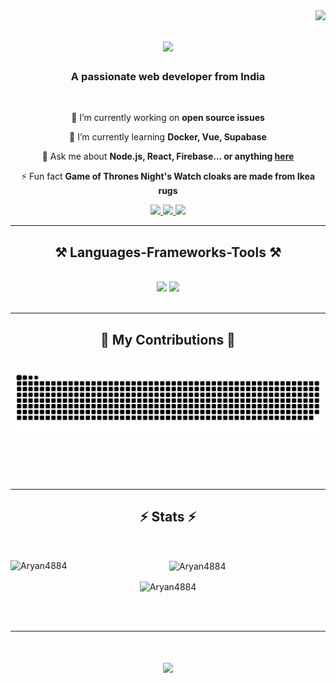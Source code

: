 <img align="right" src="https://visitor-badge.laobi.icu/badge?page_id=salesp07.salesp07" />

<h1 align="center">
    <img src="https://readme-typing-svg.herokuapp.com/?font=Righteous&size=35&center=true&vCenter=true&width=500&height=70&duration=4000&lines=Hi+There!+👋;+I'm+Aryan+Raj!;" />
</h1>

<h3 align="center">A passionate web developer from India</h3>

<br/>

<div align="center">
 
 🔭 I’m currently working on **open source issues**
 
 🌱 I’m currently learning **Docker, Vue, Supabase**

💬 Ask me about **Node.js, React, Firebase... or anything [here](https://github.com/Aryan4884/Aryan4884/issues)**

⚡ Fun fact **Game of Thrones Night's Watch cloaks are made from Ikea rugs**

 </div>
 
<div align="center"> 
  <a href="aryanraj2912n@gmail.com">
    <img src="https://img.shields.io/badge/Gmail-333333?style=for-the-badge&logo=gmail&logoColor=red" />
  </a>
  <a href="https://www.linkedin.com/in/aryan-raj-48n/" target="_blank">
    <img src="https://img.shields.io/badge/LinkedIn-0077B5?style=for-the-badge&logo=linkedin&logoColor=white" target="_blank" />
  </a>
  <a href="[https://salesp07.github.io](https://instagram.com/aryan_raj1608?igshid=OGQ5ZDc2ODk2ZA==)" target="_blank">
     <img src="https://www.google.com/imgres?imgurl=https%3A%2F%2Fstatic-00.iconduck.com%2Fassets.00%2Fsocial-instagram-icon-1024x1024- 
               qshv5qmi.png&tbnid=UJqtJsJ2_YrDQM&vet=12ahUKEwiKt5eMmZaDAxUabmwGHUEzCEIQMygIegUIARCEAQ..i&imgrefurl=https%3A%2F%2Ficonduck.com%2Ficons%2F193720%2Fsocial-instagram&docid=CVI- 
               dBUmytzp3M&w=1024&h=1024&q=instagram%20icon&ved=2ahUKEwiKt5eMmZaDAxUabmwGHUEzCEIQMygIegUIARCEAQ"/>
  </a>
</div>

 <hr/>
 
<h2 align="center">⚒️ Languages-Frameworks-Tools ⚒️</h2>
<br/>
<div align="center">
    <img src="https://skillicons.dev/icons?i=react,bootstrap,mui,html,css,vscode,github,figma,tailwind,git,r" />
    <img src="https://skillicons.dev/icons?i=nodejs,python,javascript,typescript,express,firebase,mongodb,c,java,nextjs,mysql,flask" /><br>
</div>

<br/>
<hr/>

<div align="center">
  <h2>🐍 My Contributions 🐍</h2>
  <br>
  <img alt="snake eating my contributions" src="https://raw.githubusercontent.com/salesp07/salesp07/output/github-contribution-grid-snake.svg" />
  
  <br/><br/><br/>
</div>
<hr/>

<h2 align="center">⚡ Stats ⚡</h2>
<br>
<div align=center>
  <p><img align="left" src="https://github-readme-stats.vercel.app/api/top-langs?username=Aryan4884&show_icons=true&locale=en&layout=compact" alt="Aryan4884" /></p>

<p>&nbsp;<img align="center" src="https://github-readme-stats.vercel.app/api?username=Aryan4884&show_icons=true&locale=en" alt="Aryan4884" /></p>

<p><img align="center" src="https://github-readme-streak-stats.herokuapp.com/?user=Aryan4884&" alt="Aryan4884" /></p>

</div>

<br/><br/>

<hr/>
<h1 align="center">
    <img src="https://readme-typing-svg.herokuapp.com/?font=Righteous&size=35&center=true&vCenter=true&width=500&height=70&duration=4000&lines=Thanks+for+visting!+👋;+I'm+always+down+there;+to+colab!;" />
</h1>


<br/>
